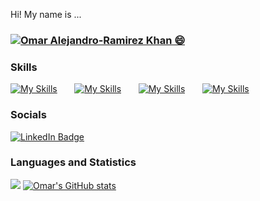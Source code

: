 Hi! My name is ...
<h3 ><a href="https://hud0shnik.github.io/">
   <img alt="Omar Alejandro-Ramirez Khan 😄" src="https://readme-typing-svg.herokuapp.com/?lines=Omar+Khan%2C+Welcome+to+my+Github+page!;I+am+a+Lead+Software+Engineer+at+RapidRecruiter+LTD.;Based+in+Toronto+and+Halifax%2C+CANADA&font=Fira%20Code&duration=5000&pause=1000&width=700&height=45&color=F7F7F7FF&size=21"></a>
</h3>

### Skills

[![My Skills](https://skillicons.dev/icons?i=html,css)](https://skillicons.dev) &nbsp;&nbsp;&nbsp;&nbsp;&nbsp; [![My Skills](https://skillicons.dev/icons?i=js,ts)](https://skillicons.dev) &nbsp;&nbsp;&nbsp;&nbsp;&nbsp; [![My Skills](https://skillicons.dev/icons?i=react,next)](https://skillicons.dev) &nbsp;&nbsp;&nbsp;&nbsp;&nbsp; [![My Skills](https://skillicons.dev/icons?i=java,spring)](https://skillicons.dev) &nbsp;&nbsp;&nbsp;&nbsp;&nbsp;
<br/>

### Socials

<div id="badges">
  <a href="https://www.linkedin.com/in/omar-khan-bb7306121/">
    <img src="https://img.shields.io/badge/LinkedIn-blue?style=for-the-badge&logo=linkedin&logoColor=white" alt="LinkedIn Badge"/>
  </a>
</div>

### Languages and Statistics

<img src="https://github-readme-stats.vercel.app/api/top-langs/?username=OmarKhanGithub&theme=great-gatsby&layout=donut&hide=jupyter+notebook"/> [![Omar's GitHub stats](https://github-readme-stats.vercel.app/api?username=OmarKhanGithub&show_icons=true&theme=great-gatsby&line_height=28)](https://github.com/anuraghazra/github-readme-stats)


<!--
**OmarKhanGithub/OmarKhanGithub** is a ✨ _special_ ✨ repository because its `README.md` (this file) appears on your GitHub profile.

Here are some ideas to get you started:

- 🔭 I’m currently working on ...
- 🌱 I’m currently learning ...
- 👯 I’m looking to collaborate on ...
- 🤔 I’m looking for help with ...
- 💬 Ask me about ...
- 📫 How to reach me: ...
- 😄 Pronouns: ...
- ⚡ Fun fact: ...
-->
